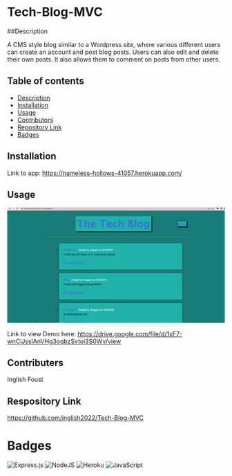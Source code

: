 # Tech-Blog-MVC

##Description

A CMS style blog similar to a Wordpress site, where various different users can create an account and post blog posts. Users can also edit and delete their own posts. It also allows them to comment on posts from other users.

## Table of contents
- [Description](#Description)
- [Installation](#Installation)
- [Usage](#Usage)
- [Contributors](#Contributors)
- [Repository Link](#Repository)
- [Badges](#Badges)

## Installation

Link to app:
https://nameless-hollows-41057.herokuapp.com/

## Usage
![Video of application](./public/images/Screenshot99.png)

Link to view Demo here: 
https://drive.google.com/file/d/1xF7-wnCjJsslAnVHg3oqbzSvtoi3S0Wv/view

## Contributers

Inglish Foust

## Respository Link

https://github.com/inglish2022/Tech-Blog-MVC

 

# Badges
![Express.js](https://img.shields.io/badge/express.js-%23404d59.svg?style=for-the-badge&logo=express&logoColor=%2361DAFB)
![NodeJS](https://img.shields.io/badge/node.js-6DA55F?style=for-the-badge&logo=node.js&logoColor=white)
![Heroku](https://img.shields.io/badge/heroku-%23430098.svg?style=for-the-badge&logo=heroku&logoColor=white)
![JavaScript](https://img.shields.io/badge/javascript-%23323330.svg?style=for-the-badge&logo=javascript&logoColor=%23F7DF1E)

